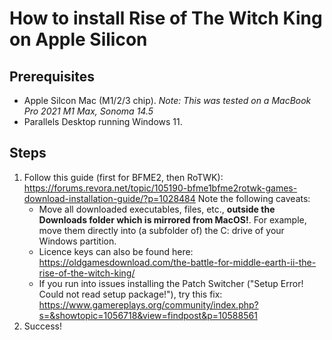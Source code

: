 # How to install Rise of The Witch King on Apple Silicon

## Prerequisites
- Apple Silcon Mac (M1/2/3 chip). _Note: This was tested on a MacBook Pro 2021 M1 Max, Sonoma 14.5_
- Parallels Desktop running Windows 11. 

## Steps

1. Follow this guide (first for BFME2, then RoTWK): https://forums.revora.net/topic/105190-bfme1bfme2rotwk-games-download-installation-guide/?p=1028484
Note the following caveats:
    - Move all downloaded executables, files, etc., **outside the Downloads folder which is mirrored from MacOS!**. For example, move them directly into (a subfolder of) the C: drive of your Windows partition. 
    - Licence keys can also be found here: https://oldgamesdownload.com/the-battle-for-middle-earth-ii-the-rise-of-the-witch-king/
    - If you run into issues installing the Patch Switcher ("Setup Error! Could not read setup package!"), try this fix: https://www.gamereplays.org/community/index.php?s=&showtopic=1056718&view=findpost&p=10588561
2. Success!
   
